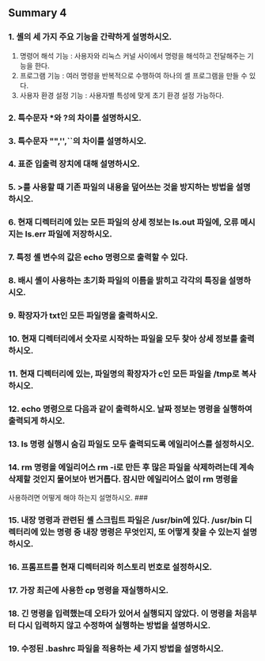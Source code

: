 ## Summary 4 ##
### 1. 셸의 세 가지 주요 기능을 간략하게 설명하시오. ###  
1. 명령어 해석 기능 : 사용자와 리눅스 커널 사이에서 명령을 해석하고 전달해주는 기능을 한다.   
2. 프로그램 기능 : 여러 명령을 반복적으로 수행하여 하나의 셸 프로그램을 만들 수 있다.  
3. 사용자 환경 설정 기능 : 사용자별 특성에 맞게 초기 환경 설정 가능하다.  
  
### 2. 특수문자 *와 ?의 차이를 설명하시오. ###  
  
### 3. 특수문자 "",'',``의 차이를 설명하시오. ###    
### 4. 표준 입출력 장치에 대해 설명하시오. ###   
### 5. >를 사용할 때 기존 파일의 내용을 덮어쓰는 것을 방지하는 방법을 설명하시오. ###    
### 6. 현재 디렉터리에 있는 모든 파일의 상세 정보는 ls.out 파일에, 오류 메시지는 ls.err 파일에 저장하시오. ###   
### 7. 특정 셸 변수의 값은 echo 명령으로 출력할 수 있다. ###    
### 8. 배시 셸이 사용하는 초기화 파일의 이름을 밝히고 각각의 특징을 설명하시오. ###    
### 9. 확장자가 txt인 모든 파일명을 출력하시오. ###    
### 10. 현재 디렉터리에서 숫자로 시작하는 파일을 모두 찾아 상세 정보를 출력하시오. ###    
### 11. 현재 디렉터리에 있는, 파일명의 확장자가 c인 모든 파일을 /tmp로 복사하시오. ###  
### 12. echo 명령으로 다음과 같이 출력하시오. 날짜 정보는 명령을 실행하여 출력되게 하시오. ###  
### 13. ls 명령 실행시 숨김 파일도 모두 출력되도록 에일리어스를 설정하시오. ###    
### 14. rm 명령을 에일리어스 rm -i로 만든 후 많은 파일을 삭제하려는데 계속 삭제할 것인지 물어보아 번거롭다. 잠시만 에일리어스 없이 rm 명령을
사용하려면 어떻게 해야 하는지 설명하시오. ###    
### 15. 내장 명령과 관련된 셸 스크립트 파일은 /usr/bin에 있다. /usr/bin 디렉터리에 있는 명령 중 내장 명령은 무엇인지, 또 어떻게 찾을 수 있는지 설명하시오. ###    
### 16. 프롬프트를 현재 디렉터리와 히스토리 번호로 설정하시오. ###    
### 17. 가장 최근에 사용한 cp 명령을 재실행하시오. ###  
### 18. 긴 명령을 입력했는데 오타가 있어서 실행되지 않았다. 이 명령을 처음부터 다시 입력하지 않고 수정하여 실행하는 방법을 설명하시오. ###    
### 19. 수정된 .bashrc 파일을 적용하는 세 가지 방법을 설명하시오. ###    



